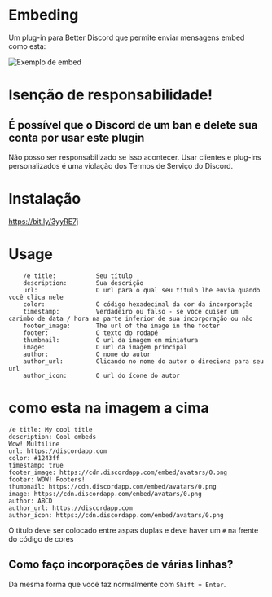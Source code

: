 # Embeding

Um plug-in para Better Discord que permite enviar mensagens embed como esta:

![Exemplo de embed](https://embeder.alexandretik.repl.co/jibrac.png)

# Isenção de responsabilidade!
## É possível que o Discord de um ban e delete sua conta por usar este plugin
Não posso ser responsabilizado se isso acontecer. Usar clientes e plug-ins personalizados é uma violação dos Termos de Serviço do Discord.

# Instalação
https://bit.ly/3yyRE7j


# Usage
```
    /e title:           Seu título
    description:        Sua descrição
    url:                O url para o qual seu título lhe envia quando você clica nele
    color:              O código hexadecimal da cor da incorporação
    timestamp:          Verdadeiro ou falso - se você quiser um carimbo de data / hora na parte inferior de sua incorporação ou não
    footer_image:       The url of the image in the footer
    footer:             O texto do rodapé
    thumbnail:          O url da imagem em miniatura
    image:              O url da imagem principal
    author:             O nome do autor
    author_url:         Clicando no nome do autor o direciona para seu url
    author_icon:        O url do ícone do autor
```
# como esta na imagem a cima
```
/e title: My cool title
description: Cool embeds
Wow! Multiline
url: https://discordapp.com
color: #1243ff
timestamp: true
footer_image: https://cdn.discordapp.com/embed/avatars/0.png
footer: WOW! Footers!
thumbnail: https://cdn.discordapp.com/embed/avatars/0.png
image: https://cdn.discordapp.com/embed/avatars/0.png
author: ABCD
author_url: https://discordapp.com
author_icon: https://cdn.discordapp.com/embed/avatars/0.png
```

O título deve ser colocado entre aspas duplas e deve haver um `#` na frente do código de cores

## Como faço incorporações de várias linhas?

Da mesma forma que você faz normalmente com `Shift + Enter`.
